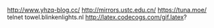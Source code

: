http://www.yhzq-blog.cc/
http://mirrors.ustc.edu.cn/
https://tuna.moe/
telnet towel.blinkenlights.nl
http://latex.codecogs.com/gif.latex?
